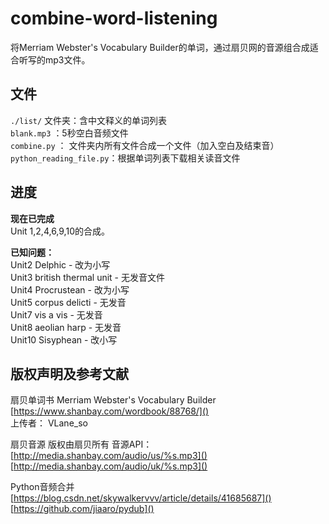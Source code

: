 # combine-word-listening
将Merriam Webster's Vocabulary Builder的单词，通过扇贝网的音源组合成适合听写的mp3文件。

## 文件
`./list/` 文件夹：含中文释义的单词列表<br>
`blank.mp3` ：5秒空白音频文件<br>
`combine.py` ： 文件夹内所有文件合成一个文件（加入空白及结束音）<br>
`python_reading_file.py`：根据单词列表下载相关读音文件

## 进度
**现在已完成**<br>
Unit 1,2,4,6,9,10的合成。

**已知问题：**<br>
Unit2 Delphic - 改为小写 <br>
Unit3 british thermal unit - 无发音文件<br>
Unit4 Procrustean	- 改为小写<br>
Unit5 corpus delicti - 无发音<br>
Unit7 vis a vis - 无发音<br>
Unit8 aeolian harp - 无发音<br>
Unit10 Sisyphean - 改小写<br>

## 版权声明及参考文献

扇贝单词书 Merriam Webster's Vocabulary Builder
[https://www.shanbay.com/wordbook/88768/]()<br>
上传者： VLane_so

扇贝音源 
版权由扇贝所有
音源API：
[http://media.shanbay.com/audio/us/%s.mp3]()
[http://media.shanbay.com/audio/uk/%s.mp3]()

Python音频合并
[https://blog.csdn.net/skywalkervvv/article/details/41685687]()
[https://github.com/jiaaro/pydub]()
